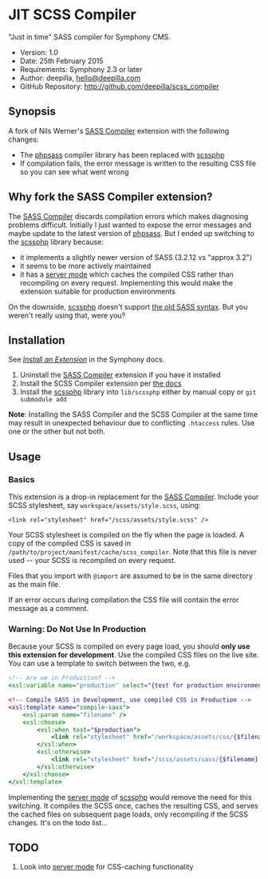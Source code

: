 # JIT SCSS Compiler #

"Just in time" SASS compiler for Symphony CMS.

- Version: 1.0
- Date: 25th February 2015
- Requirements: Symphony 2.3 or later
- Author: deepilla, hello@deepilla.com
- GitHub Repository: <http://github.com/deepilla/scss_compiler>

## Synopsis

A fork of Nils Werner's [SASS Compiler](http://symphonyextensions.com/extensions/sass_compiler/) extension with the following changes:

- The [phpsass](https://github.com/richthegeek/phpsass) compiler library has been replaced with [scssphp](https://github.com/leafo/scssphp/)
- If compilation fails, the error message is written to the resulting CSS file so you can see what went wrong

## Why fork the SASS Compiler extension?

The [SASS Compiler](http://symphonyextensions.com/extensions/sass_compiler/) discards compilation errors which makes diagnosing problems difficult. Initially I just wanted to expose the error messages and maybe update to the latest version of [phpsass](https://github.com/richthegeek/phpsass). But I ended up switching to the [scssphp](https://github.com/leafo/scssphp/) library because:

- it implements a slightly newer version of SASS (3.2.12 vs "approx 3.2")
- it seems to be more actively maintained
- it has a [server mode](http://leafo.net/scssphp/docs/#scss_server) which caches the compiled CSS rather than recompiling on every request. Implementing this would make the extension suitable for production environments

On the downside, [scssphp](https://github.com/leafo/scssphp/) doesn't support [the old SASS syntax](http://sass-lang.com/documentation/file.INDENTED_SYNTAX.html). But you weren't really using that, were you?

## Installation

See [*Install an Extension*](http://www.getsymphony.com/learn/tasks/view/install-an-extension/) in the Symphony docs.

1. Uninstall the [SASS Compiler](http://symphonyextensions.com/extensions/sass_compiler/) extension if you have it installed
2. Install the SCSS Compiler extension per [the docs](http://www.getsymphony.com/learn/tasks/view/install-an-extension/)
3. Install the [scssphp](https://github.com/leafo/scssphp/) library into `lib/scssphp` either by manual copy or `git submodule add`

**Note**: Installing the SASS Compiler and the SCSS Compiler at the same time may result in unexpected behaviour due to conflicting `.htaccess` rules. Use one or the other but not both.

## Usage

### Basics

This extension is a drop-in replacement for the [SASS Compiler](http://symphonyextensions.com/extensions/sass_compiler/). Include your SCSS stylesheet, say `workspace/assets/style.scss`, using:

	<link rel="stylesheet" href="/scss/assets/style.scss" />

Your SCSS stylesheet is compiled on the fly when the page is loaded. A copy of the compiled CSS is saved in `/path/to/project/manifest/cache/scss_compiler`. Note that this file is never used -- your SCSS is recompiled on every request.

Files that you import with `@import` are assumed to be in the same directory as the main file.

If an error occurs during compilation the CSS file will contain the error message as a comment.

### Warning: Do Not Use In Production

Because your SCSS is compiled on every page load, you should **only use this extension for development**. Use the compiled CSS files on the live site. You can use a template to switch between the two, e.g.

```XSLT
<!-- Are we in Production? -->
<xsl:variable name="production" select="{test for production environment goes here}" />

<!-- Compile SASS in Development, use compiled CSS in Production -->
<xsl:template name="compile-sass">
    <xsl:param name="filename" />
    <xsl:choose>
        <xsl:when test="$production">
            <link rel="stylesheet" href="/workspace/assets/css/{$filename}.css" />
        </xsl:when>
        <xsl:otherwise>
            <link rel="stylesheet" href="/scss/assets/sass/{$filename}.scss" />
        </xsl:otherwise>
    </xsl:choose>
</xsl:template>
```

Implementing the [server mode](http://leafo.net/scssphp/docs/#scss_server) of [scssphp](https://github.com/leafo/scssphp/) would remove the need for this switching. It compiles the SCSS once, caches the resulting CSS, and serves the cached files on subsequent page loads, only recompiling if the SCSS changes. It's on the todo list...

## TODO

1. Look into [server mode](http://leafo.net/scssphp/docs/#scss_server) for CSS-caching functionality
